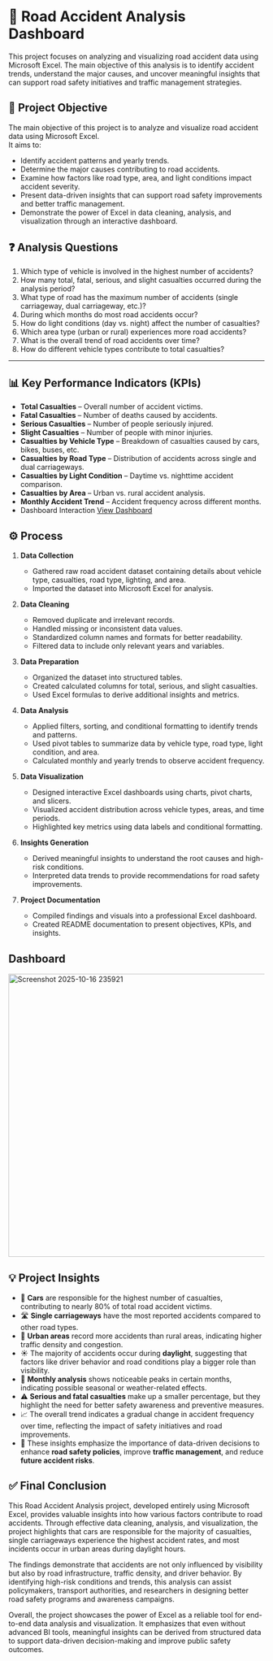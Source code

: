 # 🚗 Road Accident Analysis Dashboard
This project focuses on analyzing and visualizing road accident data using Microsoft Excel. The main objective of this analysis is to identify accident trends, understand the major causes, and uncover meaningful insights that can support road safety initiatives and traffic management strategies.
## 🎯 Project Objective

The main objective of this project is to analyze and visualize road accident data using Microsoft Excel.  
It aims to:
- Identify accident patterns and yearly trends.
- Determine the major causes contributing to road accidents.
- Examine how factors like road type, area, and light conditions impact accident severity.
- Present data-driven insights that can support road safety improvements and better traffic management.
- Demonstrate the power of Excel in data cleaning, analysis, and visualization through an interactive dashboard.
## ❓ Analysis Questions

1. Which type of vehicle is involved in the highest number of accidents?
2. How many total, fatal, serious, and slight casualties occurred during the analysis period?
3. What type of road has the maximum number of accidents (single carriageway, dual carriageway, etc.)?
4. During which months do most road accidents occur?
5. How do light conditions (day vs. night) affect the number of casualties?
6. Which area type (urban or rural) experiences more road accidents?
7. What is the overall trend of road accidents over time?
8. How do different vehicle types contribute to total casualties?

---

## 📊 Key Performance Indicators (KPIs)

- **Total Casualties** – Overall number of accident victims.
- **Fatal Casualties** – Number of deaths caused by accidents.
- **Serious Casualties** – Number of people seriously injured.
- **Slight Casualties** – Number of people with minor injuries.
- **Casualties by Vehicle Type** – Breakdown of casualties caused by cars, bikes, buses, etc.
- **Casualties by Road Type** – Distribution of accidents across single and dual carriageways.
- **Casualties by Light Condition** – Daytime vs. nighttime accident comparison.
- **Casualties by Area** – Urban vs. rural accident analysis.
- **Monthly Accident Trend** – Accident frequency across different months.
- Dashboard Interaction <a href="https://github.com/Abubakar35-byte/-Road-Accident-Analysis-Dashboard/blob/main/Screenshot%202025-10-16%20235921.png">View Dashboard</a>
## ⚙️ Process

1. **Data Collection**  
   - Gathered raw road accident dataset containing details about vehicle type, casualties, road type, lighting, and area.
   - Imported the dataset into Microsoft Excel for analysis.

2. **Data Cleaning**  
   - Removed duplicate and irrelevant records.
   - Handled missing or inconsistent data values.
   - Standardized column names and formats for better readability.
   - Filtered data to include only relevant years and variables.

3. **Data Preparation**  
   - Organized the dataset into structured tables.
   - Created calculated columns for total, serious, and slight casualties.
   - Used Excel formulas to derive additional insights and metrics.

4. **Data Analysis**  
   - Applied filters, sorting, and conditional formatting to identify trends and patterns.
   - Used pivot tables to summarize data by vehicle type, road type, light condition, and area.
   - Calculated monthly and yearly trends to observe accident frequency.

5. **Data Visualization**  
   - Designed interactive Excel dashboards using charts, pivot charts, and slicers.
   - Visualized accident distribution across vehicle types, areas, and time periods.
   - Highlighted key metrics using data labels and conditional formatting.

6. **Insights Generation**  
   - Derived meaningful insights to understand the root causes and high-risk conditions.
   - Interpreted data trends to provide recommendations for road safety improvements.

7. **Project Documentation**  
   - Compiled findings and visuals into a professional Excel dashboard.
   - Created README documentation to present objectives, KPIs, and insights.

## Dashboard 
<img width="1185" height="557" alt="Screenshot 2025-10-16 235921" src="https://github.com/user-attachments/assets/8e204c1c-34a8-405e-8eaa-191d8349ca36" />

## 💡 Project Insights

- 🚗 **Cars** are responsible for the highest number of casualties, contributing to nearly 80% of total road accident victims.  
- 🛣️ **Single carriageways** have the most reported accidents compared to other road types.  
- 🌆 **Urban areas** record more accidents than rural areas, indicating higher traffic density and congestion.  
- ☀️ The majority of accidents occur during **daylight**, suggesting that factors like driver behavior and road conditions play a bigger role than visibility.  
- 📅 **Monthly analysis** shows noticeable peaks in certain months, indicating possible seasonal or weather-related effects.  
- ⚠️ **Serious and fatal casualties** make up a smaller percentage, but they highlight the need for better safety awareness and preventive measures.  
- 📈 The overall trend indicates a gradual change in accident frequency over time, reflecting the impact of safety initiatives and road improvements.  
- 🧠 These insights emphasize the importance of data-driven decisions to enhance **road safety policies**, improve **traffic management**, and reduce **future accident risks**.

## ✅ Final Conclusion

This Road Accident Analysis project, developed entirely using Microsoft Excel, provides valuable insights into how various factors contribute to road accidents. Through effective data cleaning, analysis, and visualization, the project highlights that cars are responsible for the majority of casualties, single carriageways experience the highest accident rates, and most incidents occur in urban areas during daylight hours.  

The findings demonstrate that accidents are not only influenced by visibility but also by road infrastructure, traffic density, and driver behavior. By identifying high-risk conditions and trends, this analysis can assist policymakers, transport authorities, and researchers in designing better road safety programs and awareness campaigns.  

Overall, the project showcases the power of Excel as a reliable tool for end-to-end data analysis and visualization. It emphasizes that even without advanced BI tools, meaningful insights can be derived from structured data to support data-driven decision-making and improve public safety outcomes.




